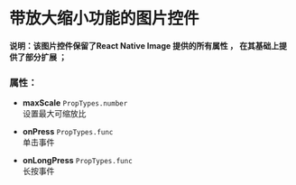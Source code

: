 # 带放大缩小功能的图片控件

####  说明：该图片控件保留了React Native Image 提供的所有属性 ， 在其基础上提供了部分扩展 ；

### 属性：

+ **maxScale** `PropTypes.number `  
     设置最大可缩放比


+ **onPress** `PropTypes.func `  
     单击事件


+ **onLongPress** `PropTypes.func `  
     长按事件 
